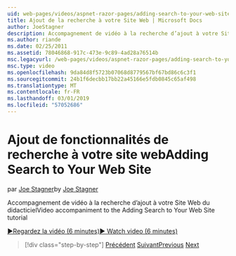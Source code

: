 ```yaml
---
uid: web-pages/videos/aspnet-razor-pages/adding-search-to-your-web-site
title: Ajout de la recherche à votre Site Web | Microsoft Docs
author: JoeStagner
description: Accompagnement de vidéo à la recherche d’ajout à votre Site Web du didacticiel
ms.author: riande
ms.date: 02/25/2011
ms.assetid: 78046868-917c-473e-9c89-4ad28a76514b
msc.legacyurl: /web-pages/videos/aspnet-razor-pages/adding-search-to-your-web-site
msc.type: video
ms.openlocfilehash: 9da84d8f5723b07068d8779567bf67bd86c6c3f1
ms.sourcegitcommit: 24b1f6decbb17bb22a45166e5fdb0845c65af498
ms.translationtype: MT
ms.contentlocale: fr-FR
ms.lasthandoff: 03/01/2019
ms.locfileid: "57052686"
---
```

<a name="adding-search-to-your-web-site"></a><span data-ttu-id="d3d52-103">Ajout de fonctionnalités de recherche à votre site web</span><span class="sxs-lookup"><span data-stu-id="d3d52-103">Adding Search to Your Web Site</span></span>
====================
<span data-ttu-id="d3d52-104">par [Joe Stagner](https://github.com/JoeStagner)</span><span class="sxs-lookup"><span data-stu-id="d3d52-104">by [Joe Stagner](https://github.com/JoeStagner)</span></span>

<span data-ttu-id="d3d52-105">Accompagnement de vidéo à la recherche d’ajout à votre Site Web du didacticiel</span><span class="sxs-lookup"><span data-stu-id="d3d52-105">Video accompaniment to the Adding Search to Your Web Site tutorial</span></span>

[<span data-ttu-id="d3d52-106">&#9654;Regardez la vidéo (6 minutes)</span><span class="sxs-lookup"><span data-stu-id="d3d52-106">&#9654; Watch video (6 minutes)</span></span>](https://channel9.msdn.com/Blogs/ASP-NET-Site-Videos/adding-search-to-your-web-site)

> [!div class="step-by-step"]
> <span data-ttu-id="d3d52-107">[Précédent](adding-email-to-your-web-site.md)
> [Suivant](adding-social-networking-to-your-website.md)</span><span class="sxs-lookup"><span data-stu-id="d3d52-107">[Previous](adding-email-to-your-web-site.md)
[Next](adding-social-networking-to-your-website.md)</span></span>
